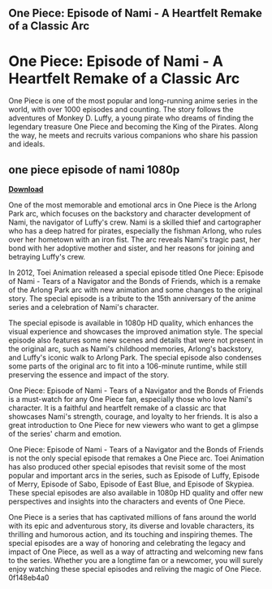 ## One Piece: Episode of Nami - A Heartfelt Remake of a Classic Arc

  
# One Piece: Episode of Nami - A Heartfelt Remake of a Classic Arc
 
One Piece is one of the most popular and long-running anime series in the world, with over 1000 episodes and counting. The story follows the adventures of Monkey D. Luffy, a young pirate who dreams of finding the legendary treasure One Piece and becoming the King of the Pirates. Along the way, he meets and recruits various companions who share his passion and ideals.
 
## one piece episode of nami 1080p


[**Download**](https://www.google.com/url?q=https%3A%2F%2Fbltlly.com%2F2tKoZt&sa=D&sntz=1&usg=AOvVaw1OPSMvzxQvez3wuenMRG2m)

 
One of the most memorable and emotional arcs in One Piece is the Arlong Park arc, which focuses on the backstory and character development of Nami, the navigator of Luffy's crew. Nami is a skilled thief and cartographer who has a deep hatred for pirates, especially the fishman Arlong, who rules over her hometown with an iron fist. The arc reveals Nami's tragic past, her bond with her adoptive mother and sister, and her reasons for joining and betraying Luffy's crew.
 
In 2012, Toei Animation released a special episode titled One Piece: Episode of Nami - Tears of a Navigator and the Bonds of Friends, which is a remake of the Arlong Park arc with new animation and some changes to the original story. The special episode is a tribute to the 15th anniversary of the anime series and a celebration of Nami's character.
 
The special episode is available in 1080p HD quality, which enhances the visual experience and showcases the improved animation style. The special episode also features some new scenes and details that were not present in the original arc, such as Nami's childhood memories, Arlong's backstory, and Luffy's iconic walk to Arlong Park. The special episode also condenses some parts of the original arc to fit into a 106-minute runtime, while still preserving the essence and impact of the story.
 
One Piece: Episode of Nami - Tears of a Navigator and the Bonds of Friends is a must-watch for any One Piece fan, especially those who love Nami's character. It is a faithful and heartfelt remake of a classic arc that showcases Nami's strength, courage, and loyalty to her friends. It is also a great introduction to One Piece for new viewers who want to get a glimpse of the series' charm and emotion.
  
One Piece: Episode of Nami - Tears of a Navigator and the Bonds of Friends is not the only special episode that remakes a One Piece arc. Toei Animation has also produced other special episodes that revisit some of the most popular and important arcs in the series, such as Episode of Luffy, Episode of Merry, Episode of Sabo, Episode of East Blue, and Episode of Skypiea. These special episodes are also available in 1080p HD quality and offer new perspectives and insights into the characters and events of One Piece.
 
One Piece is a series that has captivated millions of fans around the world with its epic and adventurous story, its diverse and lovable characters, its thrilling and humorous action, and its touching and inspiring themes. The special episodes are a way of honoring and celebrating the legacy and impact of One Piece, as well as a way of attracting and welcoming new fans to the series. Whether you are a longtime fan or a newcomer, you will surely enjoy watching these special episodes and reliving the magic of One Piece.
 0f148eb4a0
